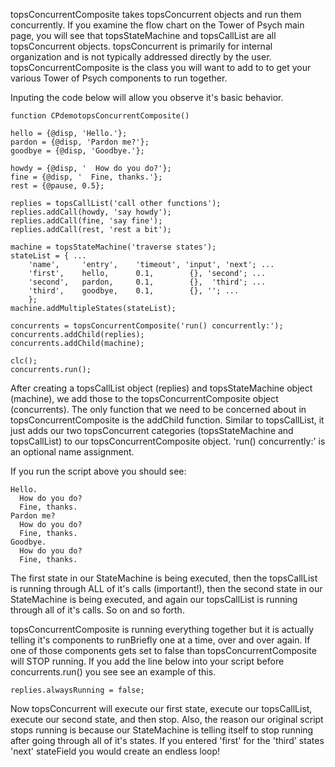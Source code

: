 topsConcurrentComposite takes topsConcurrent objects and run them concurrently. If you examine the flow chart on the Tower of Psych main page, you will see that topsStateMachine and topsCallList are all topsConcurrent objects. topsConcurrent is primarily for internal organization and is not typically addressed directly by the user. topsConcurrentComposite is the class you will want to add to to get your various Tower of Psych components to run together. 

Inputing the code below will allow you observe it's basic behavior.  
```
function CPdemotopsConcurrentComposite()

hello = {@disp, 'Hello.'};
pardon = {@disp, 'Pardon me?'};
goodbye = {@disp, 'Goodbye.'};

howdy = {@disp, '  How do you do?'};
fine = {@disp, '  Fine, thanks.'};
rest = {@pause, 0.5};

replies = topsCallList('call other functions');
replies.addCall(howdy, 'say howdy');
replies.addCall(fine, 'say fine');
replies.addCall(rest, 'rest a bit');

machine = topsStateMachine('traverse states');
stateList = { ...
    'name',     'entry',	'timeout', 'input', 'next'; ...
    'first',    hello,      0.1,        {}, 'second'; ...
    'second',	pardon,     0.1,        {},  'third'; ...
    'third',    goodbye,    0.1,        {}, ''; ...
    };
machine.addMultipleStates(stateList);

concurrents = topsConcurrentComposite('run() concurrently:');
concurrents.addChild(replies);
concurrents.addChild(machine);

clc();
concurrents.run();
```

After creating a topsCallList object (replies) and topsStateMachine object (machine), we add those to the topsConcurrentComposite object (concurrents). The only function that we need to be concerned about in topsConcurrentComposite is the addChild function. Similar to topsCallList, it just adds our two topsConcurrent categories (topsStateMachine and topsCallList) to our topsConcurrentComposite object. 'run() concurrently:' is an optional name assignment. 

If you run the script above you should see:
```
Hello.
  How do you do?
  Fine, thanks.
Pardon me?
  How do you do?
  Fine, thanks.
Goodbye.
  How do you do?
  Fine, thanks.
```
The first state in our StateMachine is being executed, then the topsCallList is running through ALL of it's calls (important!), then the second state in our StateMachine is being executed, and again our topsCallList is running through all of it's calls. So on and so forth. 

topsConcurrentComposite is running everything together but it is actually telling it's components to runBriefly one at a time, over and over again. If one of those components gets set to false than topsConcurrentComposite will STOP running. If you add the line below into your script before concurrents.run() you see see an example of this.
```
replies.alwaysRunning = false;
```
Now topsConcurrent will execute our first state, execute our topsCallList, execute our second state, and then stop. Also, the reason our original script stops running is because our StateMachine is telling itself to stop running after going through all of it's states. If you entered 'first' for the 'third' states 'next' stateField you would create an endless loop!